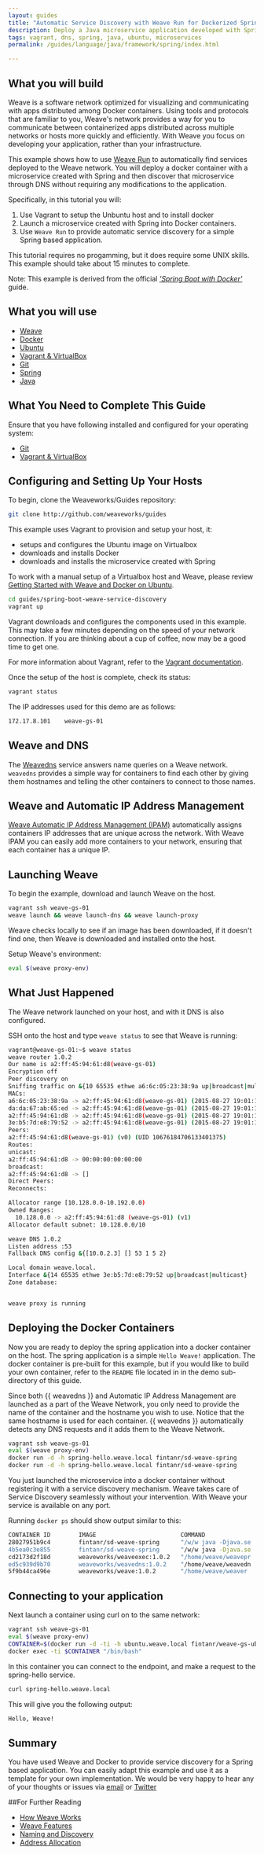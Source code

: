 ```yaml
---
layout: guides
title: "Automatic Service Discovery with Weave Run for Dockerized Spring Apps"
description: Deploy a Java microservice application developed with Spring to a Docker Container and then use Weave Run to automatically discover its service.
tags: vagrant, dns, spring, java, ubuntu, microservices
permalink: /guides/language/java/framework/spring/index.html

---
```



## What you will build ##

Weave is a software network optimized for visualizing and communicating with apps distributed among Docker containers. Using tools and protocols that are familiar to you, Weave's network provides a way for you to communicate between containerized apps distributed across multiple networks or hosts more quickly and efficiently. With Weave you focus on developing your application, rather than your infrastructure.

This example shows how to use [Weave Run](http://weave.works/run/index.html) to automatically find services deployed to the Weave network.  You will deploy a docker container with a microservice created with Spring  and then discover that microservice through DNS without requiring any modifications to the application.

Specifically, in this tutorial you will: 

1. Use Vagrant to setup the Unbuntu host and to install docker
1. Launch a microservice created with Spring into Docker containers.
2. Use `Weave Run` to provide automatic service discovery for a simple Spring based application. 

This tutorial requires no progamming, but it does require some UNIX skills. This example should take about 15 minutes to complete. 

Note: This example is derived from the official [_'Spring Boot with Docker'_](https://spring.io/guides/gs/spring-boot-docker/) guide.

## What you will use ##

* [Weave](http://weave.works)
* [Docker](http://docker.com)
* [Ubuntu](http://ubuntu.com)
* [Vagrant & VirtualBox](/guides/about/vagrant.html)
* [Git](http://git-scm.com/downloads)
* [Spring](http://spring.io)
* [Java](http://openjdk.java.net/)

## What You Need to Complete This Guide

Ensure that you have following installed and configured for your operating system:

* [Git](http://git-scm.com/downloads)
* [Vagrant & VirtualBox](http://weave.works/guides/about/vagrant.html)

## Configuring and Setting Up Your Hosts

To begin, clone the Weaveworks/Guides repository:

~~~bash
git clone http://github.com/weaveworks/guides
~~~

This example uses Vagrant to provision and setup your host, it:  

 * setups and configures the Ubuntu image on Virtualbox
 * downloads and installs Docker
 * downloads and installs the microservice created with Spring
 
 To work with a manual setup of a Virtualbox host and Weave, please review [Getting Started with Weave and Docker on Ubuntu](https://github.com/fintanr/weave-gs/blob/master/ubuntu-simple/README.md).

~~~bash
cd guides/spring-boot-weave-service-discovery
vagrant up
~~~

Vagrant downloads and configures the components used in this example. This may take a few minutes depending on the speed of your network connection. If you are thinking about a cup of coffee, now may be a good time to get one.

For more information about Vagrant, refer to the [Vagrant documentation](http://vagrantup.com).

Once the setup of the host is complete, check its status:

~~~bash
vagrant status
~~~

The IP addresses used for this demo are as follows:

~~~bash
172.17.8.101    weave-gs-01
~~~

## Weave and DNS

The [Weavedns](http://docs.weave.works/weave/latest_release/weavedns.html) service answers name queries on a Weave network. `weavedns` provides a simple way for containers to find each other by giving them hostnames and telling the other containers to connect to those names.

## Weave and Automatic IP Address Management

[Weave Automatic IP Address Management (IPAM)](http://docs.weave.works/weave/latest_release/ipam.html) automatically assigns containers IP addresses that are unique across the network. With Weave IPAM you can easily add more containers to your network, ensuring that each container has a unique IP.

## Launching Weave

To begin the example, download and launch Weave on the host.

~~~bash
vagrant ssh weave-gs-01
weave launch && weave launch-dns && weave launch-proxy
~~~

Weave checks locally to see if an image has been downloaded, if it doesn't find one, then Weave is downloaded and installed onto the host.

Setup Weave's environment: 

~~~bash
eval $(weave proxy-env)
~~~

## What Just Happened

The Weave network launched on your host, and with it DNS is also configured. 

SSH onto the host and type `weave status` to see that Weave is running:

~~~bash
vagrant@weave-gs-01:~$ weave status
weave router 1.0.2
Our name is a2:ff:45:94:61:d8(weave-gs-01)
Encryption off
Peer discovery on
Sniffing traffic on &{10 65535 ethwe a6:6c:05:23:38:9a up|broadcast|multicast}
MACs:
a6:6c:05:23:38:9a -> a2:ff:45:94:61:d8(weave-gs-01) (2015-08-27 19:01:10.339311994 +0000 UTC)
da:da:67:ab:65:ed -> a2:ff:45:94:61:d8(weave-gs-01) (2015-08-27 19:01:10.718857347 +0000 UTC)
a2:ff:45:94:61:d8 -> a2:ff:45:94:61:d8(weave-gs-01) (2015-08-27 19:01:10.974794319 +0000 UTC)
3e:b5:7d:e8:79:52 -> a2:ff:45:94:61:d8(weave-gs-01) (2015-08-27 19:01:19.953922745 +0000 UTC)
Peers:
a2:ff:45:94:61:d8(weave-gs-01) (v0) (UID 10676184706133401375)
Routes:
unicast:
a2:ff:45:94:61:d8 -> 00:00:00:00:00:00
broadcast:
a2:ff:45:94:61:d8 -> []
Direct Peers:
Reconnects:

Allocator range [10.128.0.0-10.192.0.0)
Owned Ranges:
  10.128.0.0 -> a2:ff:45:94:61:d8 (weave-gs-01) (v1)
Allocator default subnet: 10.128.0.0/10

weave DNS 1.0.2
Listen address :53
Fallback DNS config &{[10.0.2.3] [] 53 1 5 2}

Local domain weave.local.
Interface &{14 65535 ethwe 3e:b5:7d:e8:79:52 up|broadcast|multicast}
Zone database:


weave proxy is running

~~~

## Deploying the Docker Containers

Now you are ready to deploy the spring application into a docker container on the host. The spring application is a simple `Hello Weave!` application. The docker container is pre-built for this example, but if you would like to build your own container, refer to the `README` file located in  in the demo sub-directory of this guide. 

Since both {{ weavedns }} and Automatic IP Address Management are launched as a part of the Weave Network, you only need to provide the name of the container and the hostname you wish to use. Notice that the same hostname is used for each container. {{ weavedns }} automatically detects any DNS requests and it adds them to the Weave Network.

~~~bash
vagrant ssh weave-gs-01
eval $(weave proxy-env)
docker run -d -h spring-hello.weave.local fintanr/sd-weave-spring
docker run -d -h spring-hello.weave.local fintanr/sd-weave-spring
~~~

You just launched the microservice into a docker container without registering it with a service discovery mechanism. Weave takes care of Service Discovery seamlessly without your intervention.  With Weave your service is available on any port. 

Running `docker ps` should show output similar to this: 

~~~bash
CONTAINER ID        IMAGE                        COMMAND                CREATED             STATUS              PORTS                                            NAMES
28027951b9c4        fintanr/sd-weave-spring      "/w/w java -Djava.se   6 seconds ago       Up 5 seconds                                                         desperate_ritchie   
4b5ea0c3e855        fintanr/sd-weave-spring      "/w/w java -Djava.se   26 seconds ago      Up 25 seconds                                                        kickass_jones       
cd2173d2f18d        weaveworks/weaveexec:1.0.2   "/home/weave/weavepr   11 minutes ago      Up 11 minutes                                                        weaveproxy          
ed5c939d9b70        weaveworks/weavedns:1.0.2    "/home/weave/weavedn   11 minutes ago      Up 11 minutes       10.1.42.1:53->53/udp                             weavedns            
5f9b44ca496e        weaveworks/weave:1.0.2       "/home/weave/weaver    11 minutes ago      Up 11 minutes       0.0.0.0:6783->6783/tcp, 0.0.0.0:6783->6783/udp   weave               

~~~


## Connecting to your application

Next launch a container using curl on to the same network:

~~~bash
vagrant ssh weave-gs-01
eval $(weave proxy-env)
CONTAINER=$(docker run -d -ti -h ubuntu.weave.local fintanr/weave-gs-ubuntu-curl)
docker exec -ti $CONTAINER "/bin/bash"
~~~

In this container you can connect to the endpoint, and make a request to the spring-hello service.

~~~bash
curl spring-hello.weave.local
~~~

This will give you the following output:

~~~bash
Hello, Weave!
~~~

## Summary

You have used Weave and Docker to provide service discovery for a Spring based application. You can easily adapt this example and use it as a template for your own implementation. We would be very happy to hear any of your thoughts or issues via [email](mailto:help@weave.works) or [Twitter](https://twitter.com/weaveworks)


##For Further Reading
 * [How Weave Works](http://docs.weave.works/weave/latest_release/how-it-works.html)
 * [Weave Features](http://docs.weave.works/weave/latest_release/features.html)
 * [Naming and Discovery](http://docs.weave.works/weave/latest_release/features.html#naming-and-discovery)
 * [Address Allocation](http://docs.weave.works/weave/latest_release/features.html#addressing)
